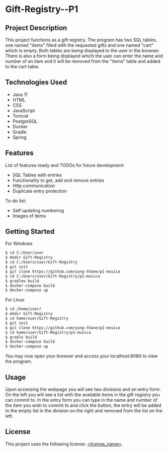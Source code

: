 # Gift-Registry--P1

## Project Description

This project functions as a gift registry. The program has two SQL tables, one named "items" filled with the requested gifts and one named "cart" which is empty. 
Both tables are being displayed to the user in the browser. There is also a form being displayed which the user can enter the name and number of an item and it will be removed from the "items"
table and added to the cart table.
## Technologies Used

* Java 11
* HTML
* CSS
* JavaScript
* Tomcat
* PostgreSQL
* Docker
* Gradle
* Spring


## Features

List of features ready and TODOs for future development
* SQL Tables with entries
* Functionality to get, add and remove entries
* Http communication
* Duplicate entry protection

To-do list:
* Self updating numbering 
* Images of items


## Getting Started
   For Windows
```bash
$ cd C:/User/user
$ mkdir Gift-Registry
$ cd C:/Users/user/Gift-Registry
$ git init
$ git clone https://github.com/yung-thane/p1-musica
$ cd C:/Users/user/Gift-Registry/p1-musica
$ gradlew build
$ docker-compose build
$ docker-compose up
```
For Linux
```bash
$ cd /home/user/
$ mkdir Gift-Registry
$ cd home/user/Gift-Registry
$ git init
$ git clone https://github.com/yung-thane/p1-musica
$ cd home/user/Gift-Registry/p1-musica
$ gradle build
$ docker-compose build
$ docker-compose up
```
You may now open your browser and access your localhost:8080 to view the program. 


## Usage

Upon accessing the webpage you will see two divisions and an entry form. On the left you will see a list with the available items in the gift registry you can commit to.
In the entry form you can type in the name and number of the item you wish to commit to and click the button, the entry will be added to the empty list in the division
on the right and removed from the list on the left.


## License

This project uses the following license: [<license_name>](<link>).
